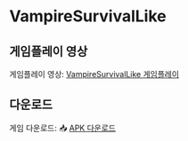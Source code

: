 # VampireSurvivalLike

## 게임플레이 영상
게임플레이 영상: [VampireSurvivalLike 게임플레이](https://github.com/DragonT-iger/VampireSurvivalLike/assets/87232690/afd083cb-2859-404c-be69-2531378b4982)

## 다운로드
게임 다운로드:
📥 [APK 다운로드](https://github.com/DragonT-iger/VampireSurvivalLike/blob/main/vslike.apk)
